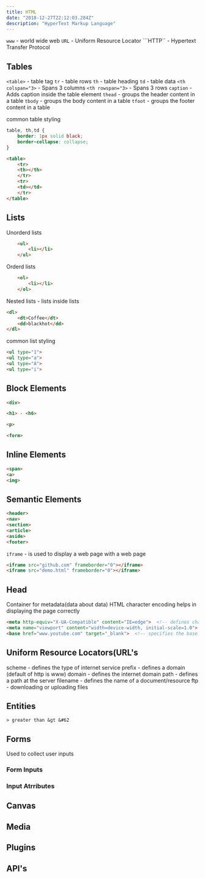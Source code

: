 ```yaml
---
title: HTML
date: "2018-12-27T22:12:03.284Z"
description: "HyperText Markup Language"
---
```


```www``` - world wide web
```URL``` - Uniform Resource Locator
```HTTP`` - Hypertext Transfer Protocol

## Tables

```<table>``` - table tag
```tr``` - table rows
```th``` - table heading
```td``` - table data
```<th colspan="3>``` - Spans 3 columns
```<th rowspan="3>``` - Spans 3 rows
```caption``` - Adds caption inside the table element
```thead``` - groups the header content in a table
```tbody``` - groups the body content in a table
```tfoot``` - groups the footer content in a table

common table styling

```css
table, th,td {
    border: 1px solid black;
    border-collapse: collapse;
}
```

```html
<table>  
    <tr>
    <th></th>
    </tr>
    <tr>
    <td></td>
    </tr>
</table>
```

## Lists

Unorderd lists

```html
    <ul>
        <li></li>
    </ul>
```

Orderd lists

```html
    <ol>
        <li></li>
    </ol>
```

Nested lists - lists inside lists

```html
<dl>
    <dt>Coffee</dt>
    <dd>blackhot</dd>
</dl>
```

common list styling

```html
<ul type="1">
<ul type="a">
<ul type="A">
<ul type="i">
```

## Block Elements

``` html
<div>
```

``` html
<h1> - <h6>
```

``` html
<p>
```

``` html
<form>
```

## Inline Elements

``` html
<span>
<a>
<img>
```

## Semantic Elements

``` html
<header>
<nav>
<section>
<article>
<aside>
<footer>
```

```iframe``` - is used to display a web page with a web page

```html
<iframe src="github.com" frameborder="0"></iframe>
<iframe src="demo.html" frameborder="0"></iframe>
```

## Head

Container for metadata(data about data)
HTML character encoding helps in displaying the page correctly

```html
<meta http-equiv="X-UA-Compatible" content="IE=edge">  <!-- defines characterset -->
<meta name="viewport" content="width=device-width, initial-scale=1.0">  <!-- defines viewport -->
<base href="www.youtube.com" target="_blank">  <!-- specifies the base URL and base target url for all relative URL's in a page -->
```

## Uniform Resource Locators(URL's

scheme - defines the type of internet service
prefix - defines a domain (default of http is www)
domain - defines the internet domain
path - defines a path at the server
filename - defines the name of a document/resource
ftp - downloading or uploading files

## Entities

```> greater than &gt &#62```

## Forms

Used to collect user inputs

### Form Inputs

### Input Atrributes

## Canvas

## Media

## Plugins

## API's